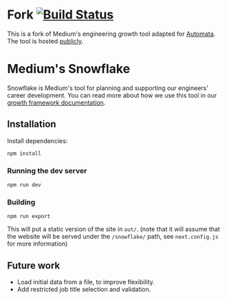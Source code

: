 # Fork [![Build Status](https://travis-ci.org/automata-tech/snowflake.svg?branch=master)](https://travis-ci.org/automata-tech/snowflake)

This is a fork of Medium's engineering growth tool adapted for [Automata](https://automata.tech).
The tool is hosted [publicly](https://automata-tech.github.io/snowflake/).

# Medium's Snowflake

Snowflake is Medium's tool for planning and supporting our engineers' career development. You can read more
about how we use this tool in our [growth framework documentation](https://medium.com/s/engineering-growth-framework).

## Installation

Install dependencies:

`npm install`

### Running the dev server

`npm run dev`

### Building

`npm run export`

This will put a static version of the site in `out/`. (note that it will assume that the website will be served under the `/snowflake/` path, see `next.config.js` for more information)

## Future work

* Load initial data from a file, to improve flexibility.
* Add restricted job title selection and validation.
